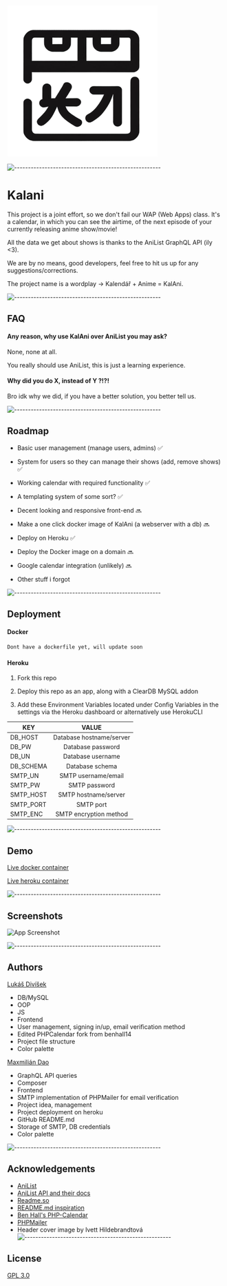 <img src="/app/res/img/logo.svg" width="350">

![-----------------------------------------------------](https://raw.githubusercontent.com/andreasbm/readme/master/assets/lines/rainbow.png)
# Kalani

This project is a joint effort, so we don't fail our WAP (Web Apps) class. 
It's a calendar, in which you can see the airtime, of the next episode of your currently releasing anime show/movie!

All the data we get about shows is thanks to the AniList GraphQL API (ily <3).

We are by no means, good developers, feel free to hit us up for any suggestions/corrections.

The project name is a wordplay -> Kalendář + Anime = KalAni. 

![-----------------------------------------------------](https://raw.githubusercontent.com/andreasbm/readme/master/assets/lines/rainbow.png)

## FAQ

#### Any reason, why use KalAni over AniList you may ask?

None, none at all. 

You really should use AniList, this is just a learning experience.

#### Why did you do X, instead of Y ?!?!

Bro idk why we did, if you have a better solution, you better tell us.

![-----------------------------------------------------](https://raw.githubusercontent.com/andreasbm/readme/master/assets/lines/rainbow.png)
## Roadmap

- Basic user management (manage users, admins) ✅

- System for users so they can manage their shows (add, remove shows) ✅

- Working calendar with required functionality ✅

- A templating system of some sort? ✅

- Decent looking and responsive front-end 🔜

- Make a one click docker image of KalAni (a webserver with a db) 🔜

- Deploy on Heroku ✅

- Deploy the Docker image on a domain 🔜

- Google calendar integration (unlikely) 🔜

- Other stuff i forgot

![-----------------------------------------------------](https://raw.githubusercontent.com/andreasbm/readme/master/assets/lines/rainbow.png)
## Deployment

#### Docker

```bash
Dont have a dockerfile yet, will update soon
```

#### Heroku

1. Fork this repo

2. Deploy this repo as an app, along with a ClearDB MySQL addon

3. Add these Environment Variables located under Config Variables in the settings via the Heroku dashboard or alternatively use HerokuCLI 

| KEY | VALUE |
| ------------- |:-------------:|
| DB_HOST   | Database hostname/server |
| DB_PW | Database password |
| DB_UN     | Database username |
| DB_SCHEMA | Database schema |
| SMTP_UN | SMTP username/email |
| SMTP_PW | SMTP password |
| SMTP_HOST | SMTP hostname/server |
| SMTP_PORT | SMTP port |
| SMTP_ENC | SMTP encryption method |

![-----------------------------------------------------](https://raw.githubusercontent.com/andreasbm/readme/master/assets/lines/rainbow.png)
## Demo

[Live docker container](https://www.docker.com/) 

[Live heroku container](http://kal4ni.herokuapp.com/)

![-----------------------------------------------------](https://raw.githubusercontent.com/andreasbm/readme/master/assets/lines/rainbow.png)
## Screenshots

![App Screenshot](https://i.imgur.com/uhYONDF.png)

![-----------------------------------------------------](https://raw.githubusercontent.com/andreasbm/readme/master/assets/lines/rainbow.png)
## Authors

[Lukáš Divíšek](https://www.github.com/Bruzdden) 

- DB/MySQL
- OOP
- JS
- Frontend
- User management, signing in/up, email verification method
- Edited PHPCalendar fork from benhall14
- Project file structure
- Color palette 

[Maxmilián Dao](https://www.github.com/MaxmilianDao) 

- GraphQL API queries
- Composer 
- Frontend
- SMTP implementation of PHPMailer for email verification
- Project idea, management
- Project deployment on heroku 
- GitHub README.md
- Storage of SMTP, DB credentials
- Color palette 



![-----------------------------------------------------](https://raw.githubusercontent.com/andreasbm/readme/master/assets/lines/rainbow.png)
## Acknowledgements
 - [AniList](https://anilist.co/)
 - [AniList API and their docs](https://github.com/AniList/ApiV2-GraphQL-Docs)
 - [Readme.so](https://readme.so/)
 - [README.md inspiration](https://github.com/matiassingers/awesome-readme)
 - [Ben Hall's PHP-Calendar](https://github.com/benhall14/php-calendar)
 - [PHPMailer](https://github.com/PHPMailer/PHPMailer)
 - Header cover image by Ivett Hildebrandtová
![-----------------------------------------------------](https://raw.githubusercontent.com/andreasbm/readme/master/assets/lines/rainbow.png)
## License

[GPL 3.0](https://choosealicense.com/licenses/gpl-3.0/)
